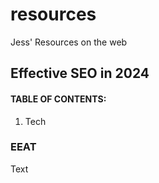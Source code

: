 # resources
Jess' Resources on the web

<h2>Effective SEO in 2024</h2>

<h4>TABLE OF CONTENTS:</h4>
    <ol>
        <li>Tech</li>
    </ol>
		
<h3>EEAT</h3>
<p> Text </p>
